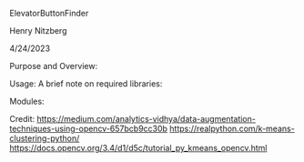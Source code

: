 ElevatorButtonFinder

Henry Nitzberg

4/24/2023


Purpose and Overview:

Usage:
        A brief note on required libraries:

Modules:

Credit:
https://medium.com/analytics-vidhya/data-augmentation-techniques-using-opencv-657bcb9cc30b
https://realpython.com/k-means-clustering-python/
https://docs.opencv.org/3.4/d1/d5c/tutorial_py_kmeans_opencv.html
